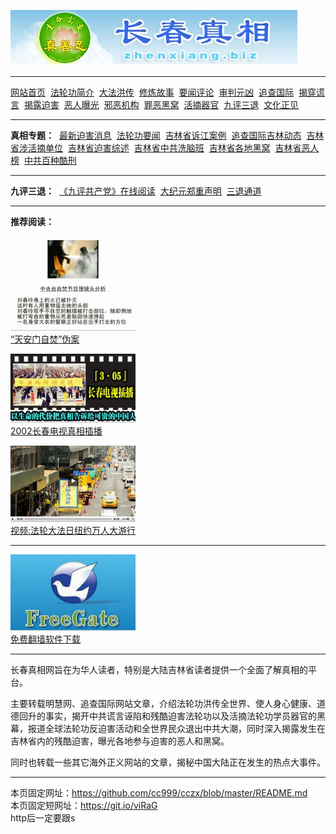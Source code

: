 <p><a href="http://dffg.my.to"><img src="https://github.com/cc999/cczx/blob/master/ddd.jpg" /></a></p>
<hr>
<a href="http://dffg.my.to">网站首页</a>&nbsp;
<a href="http://dffg.my.to/fl/dfjj/" >法轮功简介</a>&nbsp;
<a href="http://dffg.my.to/fl/dfhc/" >大法洪传</a>&nbsp;
<a href="http://dffg.my.to/fl/xlgs/" >修炼故事</a>&nbsp;
<a href="http://dffg.my.to/fl/ywpl/" >要闻评论</a>&nbsp;
<a href="http://dffg.my.to/fl/spyx/" >审判元凶</a>&nbsp;
<a href="http://dffg.my.to/fl/zcgj/" >追查国际</a>&nbsp;
<a href="http://dffg.my.to/fl/jchy/" >揭穿谎言</a>&nbsp;
<a href="http://dffg.my.to/fl/jlph/" >揭露迫害</a>&nbsp;
<a href="http://dffg.my.to/fl/erbg/" >恶人曝光</a>&nbsp;
<a href="http://dffg.my.to/fl/xejg/" >邪恶机构</a>&nbsp;
<a href="http://dffg.my.to/fl/zehw/" >罪恶黑窝</a>&nbsp;
<a href="http://dffg.my.to/fl/hzqg/" >活摘器官</a>&nbsp;
<a href="http://dffg.my.to/fl/ping3/" >九评三退</a>&nbsp;
<a href="http://dffg.my.to/fl/whzj/" >文化正见</a>
<hr>
<b>真相专题：</b>&nbsp;
<a href="http://dffg.my.to/fl/jlph/phxx/">最新迫害消息</a>&nbsp;
<a href="http://dffg.my.to/fl/ywpl/news/">法轮功要闻</a>&nbsp;
<a href="http://dffg.my.to/fl/spyx/fbjm/">吉林省诉江案例</a>&nbsp;
<a href="http://dffg.my.to/fl/zcgj/">追查国际吉林动态</a>&nbsp;
<a href="http://dffg.my.to/fl/hzqg/ssxhz/">吉林省涉活摘单位</a>&nbsp;
<a href="http://dffg.my.to/fl/jlph/phzsh/">吉林省迫害综述</a>&nbsp;
<a href="http://dffg.my.to/fl/xejg/lylxnb/">吉林省中共洗脑班</a>&nbsp;
<a href="http://dffg.my.to/fl/zehw/">吉林省各地黑窝</a>&nbsp;
<a href="http://dffg.my.to/fl/erbg/">吉林省恶人榜</a>&nbsp;
<a href="http://dffg.my.to/fl/jlph/kxns/">中共百种酷刑</a>
<hr>
<b>九评三退：</b>&nbsp;
<a href="http://dffg.my.to/fl/ping3/pping/">《九评共产党》在线阅读</a>&nbsp;
<a href="http://dffg.my.to/310.html">大纪元郑重声明</a>&nbsp;
<a href="http://dffg.my.to/pro/?id=5" title="点击声明退出党团队">三退通道</a>
<hr>
<b>推荐阅读：</b><br>
<p><a href="http://dffg.my.to/fl/jchy/zfwa/"><img style="border-bottom:1px solid #C0C0C0" src="https://github.com/cc999/cczx/blob/master/zf.gif" width="200px" height="150px"/></a><br><a href="http://dffg.my.to/fl/jchy/zfwa/">“天安门自焚”伪案</a>
<p><a href="http://dffg.my.to/fl/jlph/dscb/"><img style="border-bottom:1px solid #C0C0C0" src="https://github.com/cc999/cczx/blob/master/s05.jpg" width="200px" height="109px"/></a><br><a href="http://dffg.my.to/fl/jlph/dscb/">2002长春电视真相插播</a>
<p><a href="http://dffg.my.to/23587.html"><img style="border-bottom:1px solid #C0C0C0" src="https://github.com/cc999/cczx/blob/master/s06.jpg" width="200px" height="121px"/></a><br><a href="http://dffg.my.to/23587.html">视频:法轮大法日纽约万人大游行</a>
<hr>
<p><a href="http://dffg.my.to/pow/"><img style="border-bottom:1px solid #C0C0C0" src="https://github.com/cc999/cczx/blob/master/zy.jpg" width="200px" height="121px"/></a><br><a href="http://dffg.my.to/pow/">免费翻墙软件下载</a>
<hr>
<p>长春真相网旨在为华人读者，特别是大陆吉林省读者提供一个全面了解真相的平台。
<p>主要转载明慧网、追查国际网站文章，介绍法轮功洪传全世界、使人身心健康、道德回升的事实，揭开中共谎言诬陷和残酷迫害法轮功以及活摘法轮功学员器官的黑幕，报道全球法轮功反迫害活动和全世界民众退出中共大潮，同时深入揭露发生在吉林省内的残酷迫害，曝光各地参与迫害的恶人和黑窝。
<p>同时也转载一些其它海外正义网站的文章，揭秘中国大陆正在发生的热点大事件。
<hr>
<p>本页固定网址：<a href="https://github.com/cc999/cczx">https://github.com/cc999/cczx/blob/master/README.md</a><br>
本页固定短网址：<a href="https://git.io/viRaG">https://git.io/viRaG</a><br>
http后一定要跟s</p>
